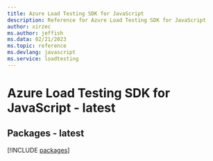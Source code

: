 ```yaml
---
title: Azure Load Testing SDK for JavaScript
description: Reference for Azure Load Testing SDK for JavaScript
author: xirzec
ms.author: jeffish
ms.data: 02/21/2023
ms.topic: reference
ms.devlang: javascript
ms.service: loadtesting
---
```

# Azure Load Testing SDK for JavaScript - latest
## Packages - latest
[!INCLUDE [packages](load-testing-index.md)]